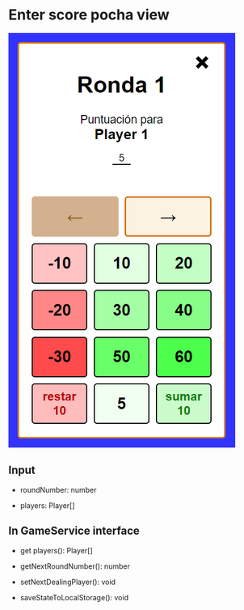 # Enter score pocha view

![enter score pocha](./images/enter_score_pocha.png)

## Input

- roundNumber: number

- players: Player[]

## In GameService interface

- get players(): Player[]

- getNextRoundNumber(): number

- setNextDealingPlayer(): void

- saveStateToLocalStorage(): void
